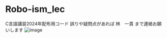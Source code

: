 # Robo-ism_lec

C言語講習2024年配布用コード
誤りや疑問点があれば
林　一貴
まで連絡お願いします
![image](https://github.com/yudo417/Robo-ism_lec/assets/157291276/f04b7ae7-ed8e-4212-a3b2-cb171a1a327d)
